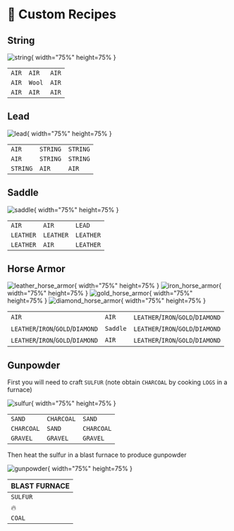 # :blue_book: Custom Recipes

## String

![string](img/string.png){ width="75%" height=75% }

|       |        |       |
| ----- | ------ | ----- |
| `AIR` | `AIR`  | `AIR` |
| `AIR` | `Wool` | `AIR` |
| `AIR` | `AIR`  | `AIR` |

## Lead

![lead](img/lead.png){ width="75%" height=75% }

|          |          |          |
| -------- | -------- | -------- |
| `AIR`    | `STRING` | `STRING` |
| `AIR`    | `STRING` | `STRING` |
| `STRING` | `AIR`    | `AIR`    |

## Saddle

![saddle](img/saddle.png){ width="75%" height=75% }

|           |           |           |
| --------- | --------- | --------- |
| `AIR`     | `AIR`     | `LEAD`    |
| `LEATHER` | `LEATHER` | `LEATHER` |
| `LEATHER` | `AIR`     | `LEATHER` |

## Horse Armor

![leather_horse_armor](img/leather_horse_armor.png){ width="75%" height=75% }
![iron_horse_armor](img/iron_horse_armor.png){ width="75%" height=75% }
![gold_horse_armor](img/gold_horse_armor.png){ width="75%" height=75% }
![diamond_horse_armor](img/diamond_horse_armor.png){ width="75%" height=75% }

|                                   |          |                                   |
| --------------------------------- | -------- | --------------------------------- |
| `AIR`                             | `AIR`    | `LEATHER`/`IRON`/`GOLD`/`DIAMOND` |
| `LEATHER`/`IRON`/`GOLD`/`DIAMOND` | `Saddle` | `LEATHER`/`IRON`/`GOLD`/`DIAMOND` |
| `LEATHER`/`IRON`/`GOLD`/`DIAMOND` | `AIR`    | `LEATHER`/`IRON`/`GOLD`/`DIAMOND` |

## Gunpowder

First you will need to craft `SULFUR` (note obtain `CHARCOAL` by cooking `LOGS` in a furnace)

![sulfur](img/sulfur.png){ width="75%" height=75% }

|            |            |            |
| ---------- | ---------- | ---------- |
| `SAND`     | `CHARCOAL` | `SAND`     |
| `CHARCOAL` | `SAND`     | `CHARCOAL` |
| `GRAVEL`   | `GRAVEL`   | `GRAVEL`   |

Then heat the sulfur in a blast furnace to produce gunpowder

![gunpowder](img/gunpowder.png){ width="75%" height=75% }

| BLAST FURNACE |
| ------------- |
| `SULFUR`      |
| :fire:        |
| `COAL`        |

